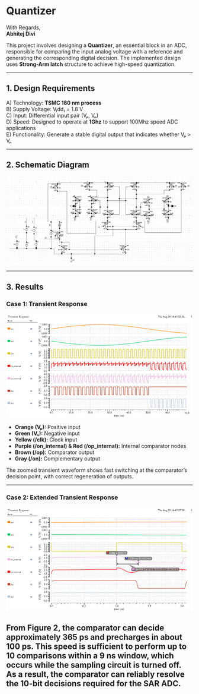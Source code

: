 # Quantizer  

With Regards,  
**Abhitej Divi**

This project involves designing a **Quantizer**, an essential block in an ADC, responsible for comparing the input analog voltage with a reference and generating the corresponding digital decision. The implemented design uses **Strong-Arm latch** structure to achieve high-speed quantization.  

---

## 1. Design Requirements  

A) Technology: **TSMC 180 nm process**  
B) Supply Voltage: V₍dd₎ = 1.8 V  
C) Input: Differential input pair (Vₚ, Vₙ)  
D) Speed: Designed to operate at **1Ghz** to support 100Mhz speed ADC applications  
E) Functionality: Generate a stable digital output that indicates whether Vₚ > Vₙ  

---

## 2. Schematic Diagram  

![Quantizer Schematic](https://github.com/abhitejdivi5/Analog-Blocks/blob/7091a1334015cbe741c7df1afca57be6d6aa93ed/quant.png)

---

## 3. Results  

### Case 1: Transient Response

![Quantizer Output 1](https://github.com/abhitejdivi5/Analog-Blocks/blob/7091a1334015cbe741c7df1afca57be6d6aa93ed/quant_out1.png)  

- **Orange (Vₚ):** Positive input  
- **Green (Vₙ):** Negative input  
- **Yellow (/clk):** Clock input  
- **Purple (/on_internal) & Red (/op_internal):** Internal comparator nodes  
- **Brown (/op):** Comparator output  
- **Gray (/on):** Complementary output  

The zoomed transient waveform shows fast switching at the comparator’s decision point, with correct regeneration of outputs.  

---

### Case 2: Extended Transient Response  

![Quantizer Output 2](https://github.com/abhitejdivi5/Analog-Blocks/blob/7091a1334015cbe741c7df1afca57be6d6aa93ed/quant_out_2.png)  


From Figure 2, the comparator can decide approximately 365 ps and precharges in about 100 ps. This speed is sufficient to perform up to 10 comparisons within a 9 ns window, which occurs while the sampling circuit is turned off. As a result, the comparator can reliably resolve the 10-bit decisions required for the SAR ADC.
---

